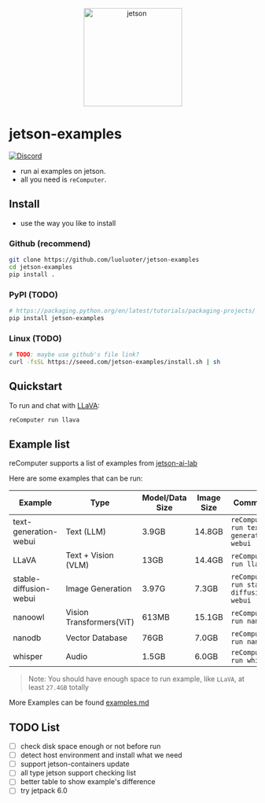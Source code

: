 <div align="center">
  <img alt="jetson" height="200px" src="https://avatars.githubusercontent.com/u/688117?s=200&v=4">
</div>

# jetson-examples

[![Discord](https://dcbadge.vercel.app/api/server/5BQCkty7vN?style=flat&compact=true)](https://discord.gg/5BQCkty7vN)

- run ai examples on jetson.
- all you need is `reComputer`.

## Install

- use the way you like to install

### Github (recommend)

```sh
git clone https://github.com/luoluoter/jetson-examples
cd jetson-examples
pip install .
```

### PyPI (TODO)

```sh
# https://packaging.python.org/en/latest/tutorials/packaging-projects/
pip install jetson-examples
```

### Linux (TODO)

```sh
# TODO: maybe use github's file link?
curl -fsSL https://seeed.com/jetson-examples/install.sh | sh
```

## Quickstart

To run and chat with [LLaVA](https://www.jetson-ai-lab.com/tutorial_llava.html):

```sh
reComputer run llava
```

## Example list

reComputer supports a list of examples from [jetson-ai-lab](https://www.jetson-ai-lab.com/)

Here are some examples that can be run:

| Example                | Type                     | Model/Data Size | Image Size | Command                                 |
| ---------------------- | ------------------------ | --------------- | ---------- | --------------------------------------- |
| text-generation-webui  | Text (LLM)               | 3.9GB           | 14.8GB     | `reComputer run text-generation-webui`  |
| LLaVA                  | Text + Vision (VLM)      | 13GB            | 14.4GB     | `reComputer run llava`                  |
| stable-diffusion-webui | Image Generation         | 3.97G           | 7.3GB      | `reComputer run stable-diffusion-webui` |
| nanoowl                | Vision Transformers(ViT) | 613MB           | 15.1GB     | `reComputer run nanoowl`                |
| nanodb                 | Vector Database          | 76GB            | 7.0GB      | `reComputer run nanodb`                 |
| whisper                | Audio                    | 1.5GB           | 6.0GB      | `reComputer run whisper`                |

> Note: You should have enough space to run example, like `LLaVA`, at least `27.4GB` totally

More Examples can be found [examples.md](./docs/examples.md)

## TODO List

- [ ] check disk space enough or not before run
- [ ] detect host environment and install what we need
- [ ] support jetson-containers update
- [ ] all type jetson support checking list
- [ ] better table to show example's difference
- [ ] try jetpack 6.0

